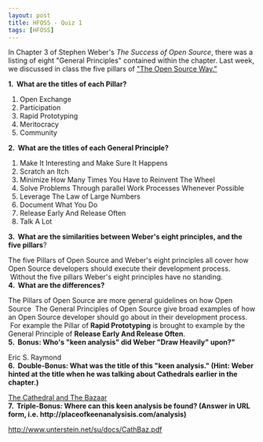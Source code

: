 ```yaml
---
layout: post
title: HFOSS - Quiz 1
tags: [HFOSS]
---
```

<p>In Chapter 3 of Stephen Weber's <em>The Success of Open Source</em>, there was a listing of eight "General Principles" contained within the chapter. Last week, we discussed in class the five pillars of <a href="http://opensource.com/open-source-way" target="_blank">"The Open Source Way."</a></p>
<p><strong>1.  What are the titles of each Pillar?</strong></p>
<ol>
<li>Open Exchange</li>
<li>Participation</li>
<li>Rapid Prototyping</li>
<li>Meritocracy</li>
<li>Community</li>
</ol>
<p><strong>2.  What are the titles of each General Principle?</strong></p>
<ol>
<li>Make It Interesting and Make Sure It Happens</li>
<li>Scratch an Itch</li>
<li>Minimize How Many Times You Have to Reinvent The Wheel</li>
<li>Solve Problems Through parallel Work Processes Whenever Possible</li>
<li>Leverage The Law of Large Numbers</li>
<li>Document What You Do</li>
<li>Release Early And Release Often</li>
<li>Talk A Lot</li>
</ol>
<p><strong>3.  What are the similarities between Weber's eight principles, and the five pillars</strong>?</p>
<p>The five Pillars of Open Source and Weber's eight principles all cover how Open Source developers should execute their development process.  Without the five pillars Weber's eight principles have no standing.<br />
<strong>4.  What are the differences?</strong></p>
<p>The Pillars of Open Source are more general guidelines on how Open Source  The General Principles of Open Source give broad examples of how an Open Source developer should go about in their development process.  For example the Pillar of <strong>Rapid Prototyping</strong> is brought to example by the General Principle of <strong>Release Early And Release Often</strong>.<br />
<strong>5.  Bonus: Who's "keen analysis" did Weber "Draw Heavily" upon?"</strong></p>
<p>Eric S. Raymond<br />
<strong>6.  Double-Bonus: What was the title of this "keen analysis." (Hint: Weber hinted at the title when he was talking about Cathedrals earlier in the chapter.)</strong></p>
<p><span style="text-decoration: underline;">The Cathedral and The Bazaar</span><br />
<strong>7.  Triple-Bonus: Where can this keen analysis be found? (Answer in URL form, i.e. http://placeofkeenanalysisis.com/analysis)</strong></p>
<p><a href="http://www.unterstein.net/su/docs/CathBaz.pdf">http://www.unterstein.net/su/docs/CathBaz.pdf</a></p>
<p>&nbsp;</p>
